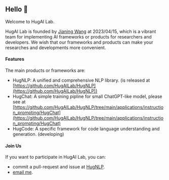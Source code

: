 ## Hello 👋

Welcome to HugAI Lab.

HugAI Lab is founded by [Jianing Wang](https://github.com/wjn1996) at 2023/04/15, which is a vibrant team for implementing AI frameworks or products for researchers and developers. We wish that our frameworks and products can make your researches and developments more convenient.

#### Features
The main products or frameworks are:
- HugNLP: A unified and comprehensive NLP library. (is released at [https://github.com/HugAILab/HugNLP](https://github.com/HugAILab/HugNLP))
- HugChat: A simple training pipline for small ChatGPT-like model, please see at [https://github.com/HugAILab/HugNLP/tree/main/applications/instruction_prompting/HugChat](https://github.com/HugAILab/HugNLP/tree/main/applications/instruction_prompting/HugChat)
- HugCode: A specific framework for code language understanding and generation. (developing)


#### Join Us
If you want to participate in HugAI Lab, you can:
- commit a pull-request and issue at [HugNLP](https://github.com/HugAILab/HugNLP).
- [email me](mailto:hugailab@gmail.com).

<!--

**Here are some ideas to get you started:**

🙋‍♀️ A short introduction - what is your organization all about?
🌈 Contribution guidelines - how can the community get involved?
👩‍💻 Useful resources - where can the community find your docs? Is there anything else the community should know?
🍿 Fun facts - what does your team eat for breakfast?
🧙 Remember, you can do mighty things with the power of [Markdown](https://docs.github.com/github/writing-on-github/getting-started-with-writing-and-formatting-on-github/basic-writing-and-formatting-syntax)
-->
